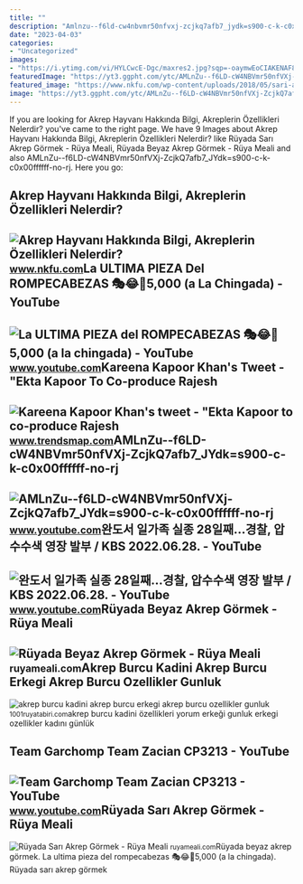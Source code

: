 ```yaml
---
title: ""
description: "Amlnzu--f6ld-cw4nbvmr50nfvxj-zcjkq7afb7_jydk=s900-c-k-c0x00ffffff-no-rj"
date: "2023-04-03"
categories:
- "Uncategorized"
images:
- "https://i.ytimg.com/vi/HYLCwcE-Dgc/maxres2.jpg?sqp=-oaymwEoCIAKENAF8quKqQMcGADwAQH4AYwCgALgA4oCDAgAEAEYRSBHKGUwDw==&amp;rs=AOn4CLC_ulBvmvqa2cf2uT56Qfk3FCYaDA"
featuredImage: "https://yt3.ggpht.com/ytc/AMLnZu--f6LD-cW4NBVmr50nfVXj-ZcjkQ7afb7_JYdk=s900-c-k-c0x00ffffff-no-rj"
featured_image: "https://www.nkfu.com/wp-content/uploads/2018/05/sari-akrep.jpg"
image: "https://yt3.ggpht.com/ytc/AMLnZu--f6LD-cW4NBVmr50nfVXj-ZcjkQ7afb7_JYdk=s900-c-k-c0x00ffffff-no-rj"
---
```


If you are looking for Akrep Hayvanı Hakkında Bilgi, Akreplerin Özellikleri Nelerdir? you've came to the right page. We have 9 Images about Akrep Hayvanı Hakkında Bilgi, Akreplerin Özellikleri Nelerdir? like Rüyada Sarı Akrep Görmek - Rüya Meali, Rüyada Beyaz Akrep Görmek - Rüya Meali and also AMLnZu--f6LD-cW4NBVmr50nfVXj-ZcjkQ7afb7\_JYdk=s900-c-k-c0x00ffffff-no-rj. Here you go:

Akrep Hayvanı Hakkında Bilgi, Akreplerin Özellikleri Nelerdir?
--------------------------------------------------------------

 ![Akrep Hayvanı Hakkında Bilgi, Akreplerin Özellikleri Nelerdir?](https://www.nkfu.com/wp-content/uploads/2018/05/sari-akrep.jpg) <small>www.nkfu.com</small>La ULTIMA PIEZA Del ROMPECABEZAS 🎭😂🧘5,000 (a La Chingada) - YouTube
-------------------------------------------------------------------

 ![La ULTIMA PIEZA del ROMPECABEZAS 🎭😂🧘5,000 (a la chingada) - YouTube](https://i.ytimg.com/vi/KdZ3OosEZ6s/hq2.jpg?sqp=-oaymwEoCOADEOgC8quKqQMcGADwAQH4Ad4EgAK4CIoCDAgAEAEYZSBMKGMwDw==&rs=AOn4CLCfzFvJaPoNerKMbSKycXF-fCyaDA) <small>www.youtube.com</small>Kareena Kapoor Khan's Tweet - "Ekta Kapoor To Co-produce Rajesh
---------------------------------------------------------------

 ![Kareena Kapoor Khan's tweet - "Ekta Kapoor to co-produce Rajesh](https://pbs.twimg.com/media/Fcyada8X0AANSFu.jpg) <small>www.trendsmap.com</small>AMLnZu--f6LD-cW4NBVmr50nfVXj-ZcjkQ7afb7\_JYdk=s900-c-k-c0x00ffffff-no-rj
------------------------------------------------------------------------

 ![AMLnZu--f6LD-cW4NBVmr50nfVXj-ZcjkQ7afb7_JYdk=s900-c-k-c0x00ffffff-no-rj](https://yt3.ggpht.com/ytc/AMLnZu--f6LD-cW4NBVmr50nfVXj-ZcjkQ7afb7_JYdk=s900-c-k-c0x00ffffff-no-rj) <small>www.youtube.com</small>완도서 일가족 실종 28일째…경찰, 압수수색 영장 발부 / KBS 2022.06.28. - YouTube
----------------------------------------------------------

 ![완도서 일가족 실종 28일째…경찰, 압수수색 영장 발부 / KBS 2022.06.28. - YouTube](https://i.ytimg.com/vi/Bsxx_FCrMek/maxresdefault.jpg) <small>www.youtube.com</small>Rüyada Beyaz Akrep Görmek - Rüya Meali
--------------------------------------

 ![Rüyada Beyaz Akrep Görmek - Rüya Meali](http://ruyameali.com/wp-content/uploads/2050/01/1-1-810x464.jpeg) <small>ruyameali.com</small>Akrep Burcu Kadini Akrep Burcu Erkegi Akrep Burcu Ozellikler Gunluk
-------------------------------------------------------------------

 ![akrep burcu kadini akrep burcu erkegi akrep burcu ozellikler gunluk](https://1001ruyatabiri.com/wp-content/uploads/2018/04/akrep-burcu-kadini-akrep-burcu-erkegi-akrep-burcu-ozellikler-gunluk-yorum-2018-2019.jpg) <small>1001ruyatabiri.com</small>akrep burcu kadini özellikleri yorum erkeği gunluk erkegi ozellikler kadını günlük

Team Garchomp Team Zacian CP3213 - YouTube
------------------------------------------

 ![Team Garchomp Team Zacian CP3213 - YouTube](https://i.ytimg.com/vi/HYLCwcE-Dgc/maxres2.jpg?sqp=-oaymwEoCIAKENAF8quKqQMcGADwAQH4AYwCgALgA4oCDAgAEAEYRSBHKGUwDw==&rs=AOn4CLC_ulBvmvqa2cf2uT56Qfk3FCYaDA) <small>www.youtube.com</small>Rüyada Sarı Akrep Görmek - Rüya Meali
-------------------------------------

 ![Rüyada Sarı Akrep Görmek - Rüya Meali](http://ruyameali.com/wp-content/uploads/2018/07/sari-akrep-gormek.jpg) <small>ruyameali.com</small>Rüyada beyaz akrep görmek. La ultima pieza del rompecabezas 🎭😂🧘5,000 (a la chingada). Rüyada sarı akrep görmek
